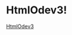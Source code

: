# HtmlOdev3!
[HtmlOdev3](https://user-images.githubusercontent.com/109867633/182905966-068448d0-ffb3-4d6b-8e6c-e999f4ab3dba.png)
